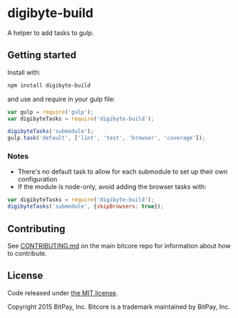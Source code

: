 # digibyte-build

A helper to add tasks to gulp.

## Getting started

Install with:

```sh
npm install digibyte-build
```

and use and require in your gulp file: 

```javascript
var gulp = require('gulp');
var digibyteTasks = require('digibyte-build');

digibyteTasks('submodule');
gulp.task('default', ['lint', 'test', 'browser', 'coverage']);
```

### Notes

* There's no default task to allow for each submodule to set up their own configuration
* If the module is node-only, avoid adding the browser tasks with:
```javascript
var digibyteTasks = require('digibyte-build');
digibyteTasks('submodule', {skipBrowsers: true});
```

## Contributing

See [CONTRIBUTING.md](https://github.com/digibyte/digibyte.js) on the main bitcore repo for information about how to contribute.

## License

Code released under [the MIT license](https://github.com/bitpay/bitcore/blob/master/LICENSE).

Copyright 2015 BitPay, Inc. Bitcore is a trademark maintained by BitPay, Inc.

